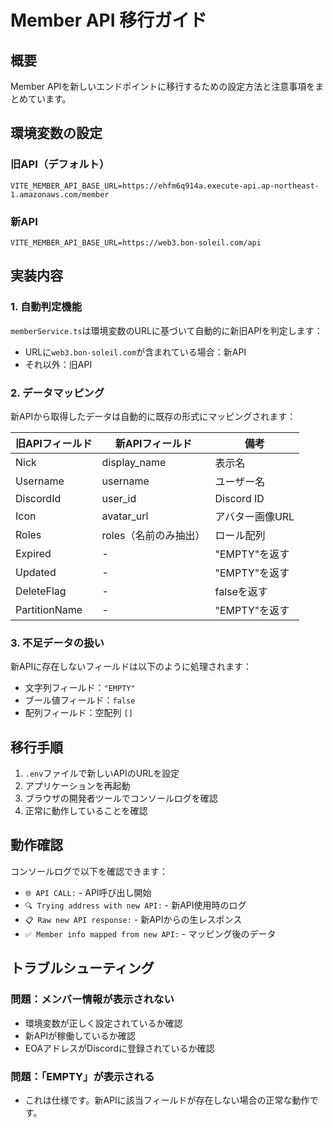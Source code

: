 # Member API 移行ガイド

## 概要
Member APIを新しいエンドポイントに移行するための設定方法と注意事項をまとめています。

## 環境変数の設定

### 旧API（デフォルト）
```
VITE_MEMBER_API_BASE_URL=https://ehfm6q914a.execute-api.ap-northeast-1.amazonaws.com/member
```

### 新API
```
VITE_MEMBER_API_BASE_URL=https://web3.bon-soleil.com/api
```

## 実装内容

### 1. 自動判定機能
`memberService.ts`は環境変数のURLに基づいて自動的に新旧APIを判定します：
- URLに`web3.bon-soleil.com`が含まれている場合：新API
- それ以外：旧API

### 2. データマッピング
新APIから取得したデータは自動的に既存の形式にマッピングされます：

| 旧APIフィールド | 新APIフィールド | 備考 |
|---|---|---|
| Nick | display_name | 表示名 |
| Username | username | ユーザー名 |
| DiscordId | user_id | Discord ID |
| Icon | avatar_url | アバター画像URL |
| Roles | roles（名前のみ抽出） | ロール配列 |
| Expired | - | "EMPTY"を返す |
| Updated | - | "EMPTY"を返す |
| DeleteFlag | - | falseを返す |
| PartitionName | - | "EMPTY"を返す |

### 3. 不足データの扱い
新APIに存在しないフィールドは以下のように処理されます：
- 文字列フィールド：`"EMPTY"`
- ブール値フィールド：`false`
- 配列フィールド：空配列 `[]`

## 移行手順

1. `.env`ファイルで新しいAPIのURLを設定
2. アプリケーションを再起動
3. ブラウザの開発者ツールでコンソールログを確認
4. 正常に動作していることを確認

## 動作確認
コンソールログで以下を確認できます：
- `🌐 API CALL:` - API呼び出し開始
- `🔍 Trying address with new API:` - 新API使用時のログ
- `📋 Raw new API response:` - 新APIからの生レスポンス
- `✅ Member info mapped from new API:` - マッピング後のデータ

## トラブルシューティング

### 問題：メンバー情報が表示されない
- 環境変数が正しく設定されているか確認
- 新APIが稼働しているか確認
- EOAアドレスがDiscordに登録されているか確認

### 問題：「EMPTY」が表示される
- これは仕様です。新APIに該当フィールドが存在しない場合の正常な動作です。